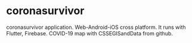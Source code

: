 # coronasurvivor
coronasurvivor application. Web-Android-iOS cross platform. It runs with Flutter, Firebase.
COVID-19 map with CSSEGISandData from github.
